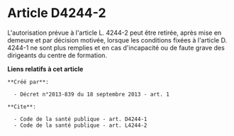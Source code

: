 # Article D4244-2

L'autorisation prévue à l'article L. 4244-2 peut être retirée, après mise en demeure et par décision motivée, lorsque les
conditions fixées à l'article D. 4244-1 ne sont plus remplies et en cas d'incapacité ou de faute grave des dirigeants du
centre de formation.

**Liens relatifs à cet article**

	**Créé par**:

	  - Décret n°2013-839 du 18 septembre 2013 - art. 1

	**Cite**:

	  - Code de la santé publique - art. D4244-1
	  - Code de la santé publique - art. L4244-2
